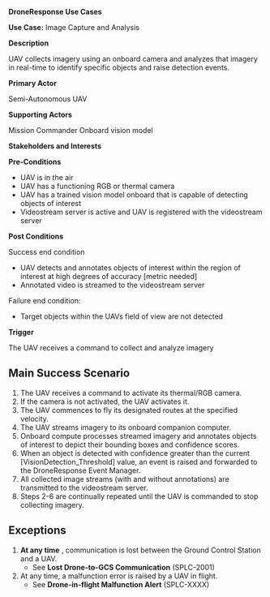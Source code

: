 **DroneResponse Use Cases**

**Use Case:** Image Capture and Analysis

**Description**

UAV collects imagery using an onboard camera and analyzes that imagery in real-time to identify specific objects and raise detection events.

**Primary Actor**

Semi-Autonomous UAV

**Supporting Actors**

Mission Commander
Onboard vision model

**Stakeholders and Interests**

**Pre-Conditions**
- UAV is in the air 
- UAV has a functioning RGB or thermal camera
- UAV has a trained vision model onboard that is capable of detecting objects of interest
- Videostream server is active and UAV is registered with the videostream server

**Post Conditions**

Success end condition

- UAV detects and annotates objects of interest within the region of interest at high degrees of accuracy [metric needed]
- Annotated video is streamed to the videostream server

Failure end condition:
- Target objects within the UAVs field of view are not detected 

**Trigger**

The UAV receives a command to collect and analyze imagery

## Main Success Scenario

1. The UAV receives a command to activate its thermal/RGB camera. 
2. If the camera is not activated, the UAV activates it.
3. The UAV commences to fly its designated routes at the specified velocity.
4. The UAV streams imagery to its onboard companion computer.
5. Onboard compute processes streamed imagery and annotates objects of interest to depict their bounding boxes and confidence scores.
6. When an object is detected with confidence greater than the current [VisionDetection_Threshold] value, an event is raised and forwarded to the DroneResponse Event Manager.
7. All collected image streams (with and without annotations) are transmitted to the videostream server.
8. Steps 2-6 are continually repeated until the UAV is commanded to stop collecting imagery.

##
## Exceptions

1. **At any time** , communication is lost between the Ground Control Station and a UAV.
   * See **Lost Drone-to-GCS Communication** (SPLC-2001)
2. At any time, a malfunction error is raised by a UAV in flight.
   * See **Drone-in-flight Malfunction Alert** (SPLC-XXXX)